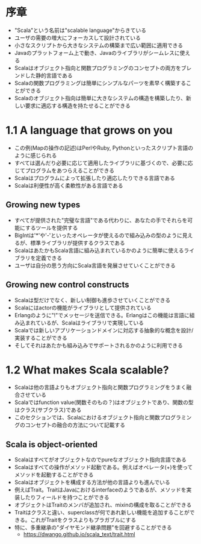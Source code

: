 # 序章
- "Scala"という名前は"scalable language"からきている
- ユーザの需要の増大にフォーカスして設計されている
- 小さなスクリプトから大きなシステムの構築まで広い範囲に適用できる
- Javaのプラットフォーム上で動き、Javaのライブラリがシームレスに使える
- Scalaはオブジェクト指向と関数プログラミングのコンセプトの両方をブレンドした静的言語である
- Scalaの関数プログラミングは簡単にシンプルなパーツを素早く構築することができる
- Scalaのオブジェクト指向は簡単に大きなシステムの構造を構築したり、新しい要求に適応する構造を持たせることができる

# 1.1 A language that grows on you
- この例(Mapの操作の記述)はPerlやRuby, Pythonといったスクリプト言語のように感じられる
- すべては選んだり必要に応じて適用したライブラリに基づくので、必要に応じてプログラムをあつらえることができる
- Scalaはプログラムによって拡張したり適応したりできる言語である
- Scalaは利便性が高く柔軟性がある言語である

## Growing new types
- すべてが提供された"完璧な言語"である代わりに、あなたの手でそれらを可能にするツールを提供する
- BigIntは'*'や'-'といったオペレータが使えるので組み込みの型のように見えるが、標準ライブラリが提供するクラスである
- ScalaはあたかもScala言語に組み込まれているかのように簡単に使えるライブラリを定義できる
- ユーザは自分の思う方向にScala言語を発展させていくことができる

## Growing new control constructs
- Scalaは型だけでなく、新しい制御も進歩させていくことができる
- Scalaにはactorの機能がライブラリとして提供されている
- Erlangのように"!"でメッセージを送信できる。Erlangはこの機能は言語に組み込まれているが、Scalaはライブラリで実現している
- Scalaでは新しいアプリケーションドメインに対応する抽象的な概念を設計/実装することができる
- そしてそれはあたかも組み込みでサポートされるかのように利用できる

# 1.2 What makes Scala scalable?
- Scalaは他の言語よりもオブジェクト指向と関数プログラミングをうまく融合させている
- Scalaではfunction value(関数そのもの？)はオブジェクトであり、関数の型はクラス(サブクラス)である
- このセクションでは、Scalaにおけるオブジェクト指向と関数プログラミングのコンセプトの融合の方法について記載する

## Scala is object-oriented
- Scalaはすべてがオブジェクトなのでpureなオブジェクト指向言語である
- Scalaはすべての操作がメソッド起動である。例えばオペレータ(+)を使ってメソッドを起動することができる
- Scalaはオブジェクトを構成する方法が他の言語よりも進んでいる
- 例えばTrait。TraitはJavaにおけるinterfaceのようであるが、メソッドを実装したりフィールドを持つことができる
- オブジェクトはTraitのメンバが追加され、mixinの構成を取ることができる
- Traitはクラスと違い、superclassが何であれ新しい機能を追加することができる。これがTraitをクラスよりもプラガブルにする
- 特に、多重継承の"ダイヤモンド継承問題"を回避することができる
  - https://dwango.github.io/scala_text/trait.html